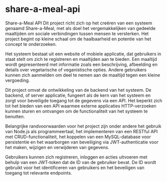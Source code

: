 # share-a-meal-api

Share-a-Meal API
Dit project richt zich op het creëren van een systeem genaamd Share-a-Meal, met als doel het vergemakkelijken van gedeelde maaltijden om sociale verbindingen tussen mensen te versterken. Het project begint op kleine schaal om de haalbaarheid en potentie van het concept te onderzoeken.

Het systeem bestaat uit een website of mobiele applicatie, dat gebruikers in staat stelt om zich te registreren en maaltijden aan te bieden. Een maaltijd wordt gepresenteerd met informatie zoals een beschrijving, afbeelding en details over vegetarische of veganistische opties. Andere gebruikers kunnen zich aanmelden om deel te nemen aan de maaltijd tegen een kleine vergoeding.

Dit project omvat de ontwikkeling van de backend van het systeem. De backend, of server applicatie, fungeert als de kern van het systeem en zorgt voor beveiligde toegang tot de gegevens via een API. Het beperkt zich tot het bieden van een API waarmee externe applicaties HTTP-verzoeken kunnen sturen en ontvangen om de functionaliteit van het systeem te benutten.

Belangrijke randvoorwaarden voor het project zijn onder andere het gebruik van Node.js als programmeertaal, het implementeren van een RESTful API met CRUD-functionaliteit, het koppelen van een MySQL-database voor persistentie en het waarborgen van beveiliging via JWT-authenticatie voor het maken, wijzigen en verwijderen van gegevens.

Gebruikers kunnen zich registreren, inloggen en acties uitvoeren met behulp van een JWT-token dat de ID van de gebruiker bevat. De ID wordt gebruikt voor het identificeren van gebruikers en het beveiligen van toegang tot relevante endpoints.




